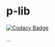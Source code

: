 # p-lib

[![Codacy Badge](https://app.codacy.com/project/badge/Grade/76e7cad7879d481c924ea21bc42695bd)](https://www.codacy.com/gh/xRaidersito/poto-framework/dashboard?utm_source=github.com&amp;utm_medium=referral&amp;utm_content=xRaidersito/poto-framework&amp;utm_campaign=Badge_Grade)

...
